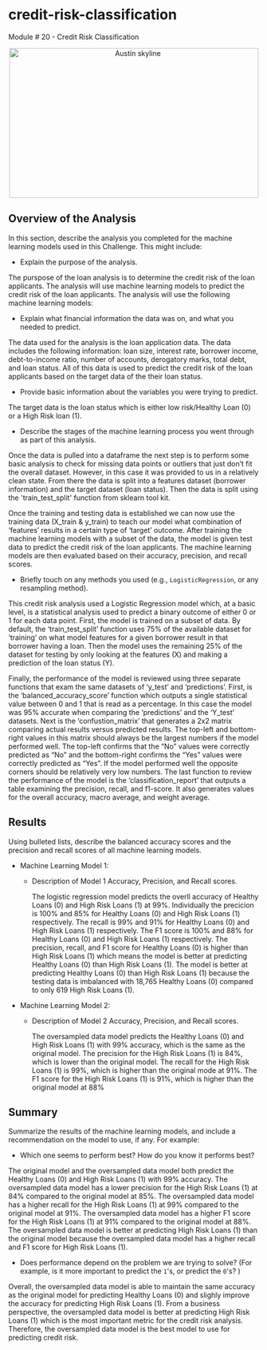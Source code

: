 # credit-risk-classification
Module # 20 - Credit Risk Classification

<p align="center">
<img src="Images/ML_Credit_Risk.png" alt="Austin skyline" width="500" height="300">
</p>

## Overview of the Analysis

In this section, describe the analysis you completed for the machine learning models used in this Challenge. This might include:

* Explain the purpose of the analysis.

The purspose of the loan analysis is to determine the credit risk of the loan applicants. The analysis will use machine learning models to predict the credit risk of the loan applicants. The analysis will use the following machine learning models:

* Explain what financial information the data was on, and what you needed to predict.

The data used for the analysis is the loan application data. The data includes the following information: loan size, interest rate, borrower income, debt-to-income ratio, number of accounts, derogatory marks, total debt, and loan status. All of this data is used to predict the credit risk of the loan applicants based on the target data of the their loan status.

* Provide basic information about the variables you were trying to predict.

The target data is the loan status which is either low risk/Healthy Loan (0) or a High Risk loan (1). 

* Describe the stages of the machine learning process you went through as part of this analysis.


Once the data is pulled into a dataframe the next step is to perform some basic analysis to check for missing data points or outliers that just don’t fit the overall dataset. However, in this case it was provided to us in a relatively clean state. From there the data is split into a features dataset (borrower information) and the target dataset (loan status). Then the data is split using the 'train_test_split' function from sklearn tool kit. 

Once the training and testing data is established we can now use the training data (X_train & y_train) to teach our model what combination of ‘features’ results in a certain type of ‘target’ outcome. After training the machine learning models with a subset of the data, the model is given test data to predict the credit risk of the loan applicants. The machine learning models are then evaluated based on their accuracy, precision, and recall scores. 


* Briefly touch on any methods you used (e.g., `LogisticRegression`, or any resampling method).

This credit risk analysis used a Logistic Regression model which, at a basic level, is a statistical analysis used to predict a binary outcome of either 0 or 1 for each data point. First, the model is trained on a subset of data. By default, the ‘train_test_split’ function uses 75% of the available dataset for ‘training’ on what model features for a given borrower result in that borrower having a loan. Then the model uses the remaining 25% of the dataset for testing by only looking at the features (X) and making a prediction of the loan status (Y). 

Finally, the performance of the model is reviewed using three separate functions that exam the same datasets of ‘y_test’ and ‘predictions’. First, is the ‘balanced_accuracy_score’ function which outputs a single statistical value between 0 and 1 that is read as a percentage. In this case the model was 95% accurate when comparing the ‘predictions’ and the ‘Y_test’ datasets. Next is the ‘confustion_matrix’ that generates a 2x2 matrix comparing actual results versus predicted results. The top-left and bottom-right values in this matrix should always be the largest numbers if the model performed well. The top-left confirms that the “No” values were correctly predicted as “No” and the bottom-right confirms the “Yes” values were correctly predicted as “Yes”. If the model performed well the opposite corners should be relatively very low numbers. The last function to review the performance of the model is the ‘classification_report’ that outputs a table examining the precision, recall, and f1-score. It also generates values for the overall accuracy, macro average, and weight average.


## Results

Using bulleted lists, describe the balanced accuracy scores and the precision and recall scores of all machine learning models.

* Machine Learning Model 1:
  * Description of Model 1 Accuracy, Precision, and Recall scores.

    The logistic regression model predicts the overll accuracy of Healthy Loans (0) and High Risk Loans (1) at 99%. Individually the precicion is 100% and 85% for Healthy Loans (0) and High Risk Loans (1) respectively. The recall is 99% and 91% for Healthy Loans (0) and High Risk Loans (1) respectively. The F1 score is 100% and 88% for Healthy Loans (0) and High Risk Loans (1) respectively. The precision, recall, and F1 score for Healthy Loans (0) is higher than High Risk Loans (1) which means the model is better at predicting Healthy Loans (0) than High Risk Loans (1). The model is better at predicting Healthy Loans (0) than High Risk Loans (1) because the testing data is imbalanced with 18,765 Healthy Loans (0) compared to only 619 High Risk Loans (1).



* Machine Learning Model 2:
  * Description of Model 2 Accuracy, Precision, and Recall scores.

    The oversampled data model predicts the Healthy Loans (0) and High Risk Loans (1) with 99% accuracy, which is the same as the original model. The precision for the High Risk Loans (1) is 84%, which is lower than the original model. The recall for the High Risk Loans (1) is 99%, which is higher than the original mode at 91%. The F1 score for the High Risk Loans (1) is 91%, which is higher than the original model at 88%


## Summary

Summarize the results of the machine learning models, and include a recommendation on the model to use, if any. For example:
* Which one seems to perform best? How do you know it performs best?

The original model and the oversampled data model both predict the Healthy Loans (0) and High Risk Loans (1) with 99% accuracy. The oversampled data model has a lower precision for the High Risk Loans (1) at 84% compared to the original model at 85%. The oversampled data model has a higher recall for the High Risk Loans (1) at 99% compared to the original model at 91%. The oversampled data model has a higher F1 score for the High Risk Loans (1) at 91% compared to the original model at 88%. The oversampled data model is better at predicting High Risk Loans (1) than the original model because the oversampled data model has a higher recall and F1 score for High Risk Loans (1).

* Does performance depend on the problem we are trying to solve? (For example, is it more important to predict the `1`'s, or predict the `0`'s? )

Overall, the oversampled data model is able to maintain the same accuracy as the original model for predicting Healthy Loans (0) and slighly improve the accuracy for predicting High Risk Loans (1). From a business perspective, the oversampled data model is better at predicting High Risk Loans (1) which is the most important metric for the credit risk analysis. Therefore, the oversampled data model is the best model to use for predicting credit risk.

